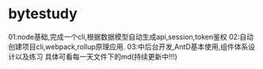 # bytestudy
01:node基础,完成一个cli,根据数据模型自动生成api,session,token鉴权
02:自动创建项目cli,webpack,rollup原理应用.
03:中后台开发,AntD基本使用,组件体系设计以及练习
具体可看每一天文件下的md(持续更新中!!!)